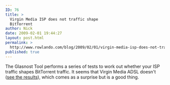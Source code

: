 ```yaml
---
ID: 76
title: >
  Virgin Media ISP does not traffic shape
  BitTorrent
author: Nick
date: 2009-02-01 19:44:27
layout: post.html
permalink: >
  http://www.rowlando.com/blog/2009/02/01/virgin-media-isp-does-not-traffic-shape-bittorrent/
published: true
---
```

The Glasnost Tool performs a series of tests to work out whether your ISP traffic shapes BitTorrent traffic. It seems that Virgin Media ADSL doesn't (<a href="http://loki08.mpi-sws.mpg.de//bb/bittorrent-blocking.php?id=1233516747&amp;done=yes&amp;server=loki09.mpi-sws.mpg.de&amp;btport=6881&amp;port2=10009&amp;down=true&amp;up=true&amp;tcp=true&amp;repeat=2&amp;duration=20&amp;sysinfo=Mac%20OS%20X,i386,10.5.6,Apple%20Inc.,1.5.0_16&amp;peer=86.25.214.220&amp;btup0=817233&amp;btupstate0=7&amp;btupl0=20000&amp;tcpup0=838022&amp;tcpupstate0=6&amp;tcpupl0=20020&amp;btup1=838860&amp;btupstate1=6&amp;btupl1=20000&amp;tcpup1=838860&amp;tcpupstate1=6&amp;tcpupl1=20000&amp;btup2=838860&amp;btupstate2=6&amp;btupl2=20000&amp;tcpup2=838860&amp;tcpupstate2=6&amp;tcpupl2=20000&amp;btup3=838860&amp;btupstate3=6&amp;btupl3=20000&amp;tcpup3=838860&amp;tcpupstate3=6&amp;tcpupl3=20000&amp;btdown0=5169209&amp;btdownstate0=24&amp;btdownl0=20000&amp;tcpdown0=5380622&amp;tcpdownstate0=24&amp;tcpdownl0=20000&amp;btdown1=5607219&amp;btdownstate1=24&amp;btdownl1=20000&amp;tcpdown1=5537225&amp;tcpdownstate1=24&amp;tcpdownl1=20000&amp;btdown2=5138277&amp;btdownstate2=24&amp;btdownl2=20000&amp;tcpdown2=5516416&amp;tcpdownstate2=24&amp;tcpdownl2=20000&amp;btdown3=4948798&amp;btdownstate3=24&amp;btdownl3=20000&amp;tcpdown3=5381184&amp;tcpdownstate3=24&amp;tcpdownl3=20000&amp;&amp;sbtdown0=771875&amp;sbtdownp0=6881&amp;stcpdown0=798831&amp;stcpdownp0=6881&amp;sbtdown1=798866&amp;sbtdownp1=6881&amp;stcpdown1=798853&amp;stcpdownp1=6881&amp;sbtdown2=798856&amp;sbtdownp2=10009&amp;stcpdown2=798868&amp;stcpdownp2=10009&amp;sbtdown3=798905&amp;sbtdownp3=10009&amp;stcpdown3=798836&amp;stcpdownp3=10009&amp;sbtup0=5242765&amp;sbtupp0=6881&amp;stcpup0=5450863&amp;stcpupp0=6881&amp;sbtup1=5661878&amp;sbtupp1=6881&amp;stcpup1=5557203&amp;stcpupp1=6881&amp;sbtup2=5242349&amp;sbtupp2=10009&amp;stcpup2=5557382&amp;stcpupp2=10009&amp;sbtup3=5032061&amp;sbtupp3=10009&amp;stcpup3=5452532&amp;stcpupp3=10009&amp;">see the results</a>), which comes as a surprise but is a good thing.